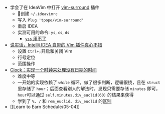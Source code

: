 - 学会了在 IdeaVim 中打开 [vim-surround](https://github.com/tpope/vim-surround) 插件
	- 创建 `~/.ideavimrc`
	- 写入 `Plug 'tpope/vim-surround'`
	- 重启 IDEA
	- 实测可用的命令: `ys`, `cs`, `ds`
		- [`yss` 用不了](https://github.com/tpope/vim-surround/issues/287)
- [说实话，Intellij IDEA 自带的 Vim 插件真心不错](https://cloud.tencent.com/developer/article/1647068)
	- 设置 `Ctrl+;`开启和关闭 Vim
	- 行号定位
	- 范围操作
- [Clock：实现一个时钟来处理没有日期的时间](https://exercism.org/tracks/rust/exercises/clock)
	- 难度中等
	- 一开始的实现依赖了 `while` 循环，做了很多判断，逻辑很绕，且在 `struct` 里存储了 `hour`；后面查看别人的解法时，发现只需要存储 `minutes` 即可，`hour`可以通过 `self.minutes.div_euclid(60)` 的结果来获得
	- 学到了 `%`、`/` 和 `rem_euclid`、`div_euclid` 的[区别](https://play.rust-lang.org/?version=stable&mode=debug&edition=2018&gist=617965fa5096580c67b809e0bc786917)
- [[Learn to Earn Schedule/05-04]]
